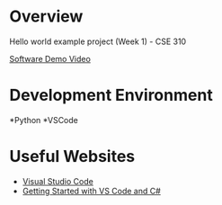# Overview

Hello world example project (Week 1) - CSE 310

[Software Demo Video](https://youtu.be/p0aSyEcoLX4)

# Development Environment

*Python
*VSCode

# Useful Websites


* [Visual Studio Code](https://code.visualstudio.com/docs/?dv=win)
* [Getting Started with VS Code and C#](https://learn.microsoft.com/en-us/shows/dotnet/get-started-vscode-csharp-net-core-windows)